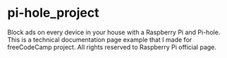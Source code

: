 # pi-hole_project
Block ads on every device in your house with a Raspberry Pi and Pi-hole.
This is a technical documentation page example that I made for freeCodeCamp project.
All rights reserved to Raspberry Pi official page.
